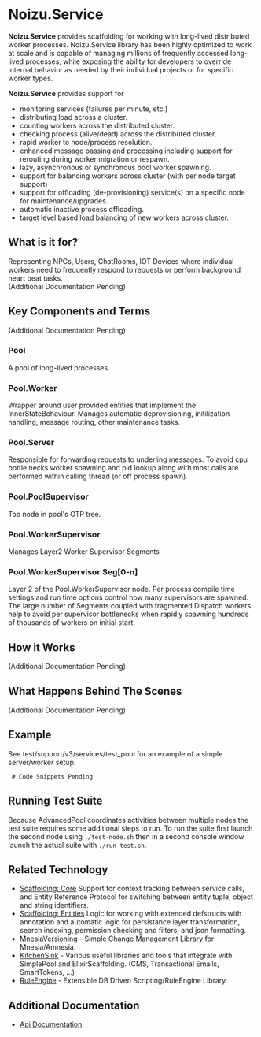 Noizu.Service
================

**Noizu.Service** provides scaffolding for working with long-lived distributed worker processes.
Noizu.Service library has been highly optimized to work at scale and is capable of managing millions
of frequently accessed long-lived processes, while exposing the ability for developers to override
internal behavior as needed by their individual projects or for specific worker types.

**Noizu.Service** provides support for
- monitoring services (failures per minute, etc.)
- distributing load across a cluster.
- counting workers across the distributed cluster.
- checking process (alive/dead) across the distributed cluster.
- rapid worker to node/process resolution.
- enhanced message passing and processing including support for rerouting during worker migration or respawn.
- lazy, asynchronous or synchronous pool worker spawning.
- support for balancing workers across cluster (with per node target support)
- support for offloading (de-provisioning) service(s) on a specific node for maintenance/upgrades.
- automatic inactive process offloading.
- target level based load balancing of new workers across cluster.

What is it for?
----------------------------
Representing NPCs, Users, ChatRooms, IOT Devices where individual workers need to frequently respond to requests or perform background heart beat tasks.  
(Additional Documentation Pending)


Key Components and Terms
----------------------------
(Additional Documentation Pending)

### Pool
A pool of long-lived processes.

### Pool.Worker
Wrapper around user provided entities that implement the InnerStateBehaviour. Manages automatic deprovisioning, initilization handling, message routing, other maintenance tasks.

### Pool.Server
Responsible for forwarding requests to underling messages. To avoid cpu bottle necks worker spawning and pid lookup along with most calls
are performed within calling thread (or off process spawn).

### Pool.PoolSupervisor
Top node in pool's OTP tree.

### Pool.WorkerSupervisor
Manages Layer2 Worker Supervisor Segments

### Pool.WorkerSupervisor.Seg\[0-n\]
Layer 2 of the Pool.WorkerSupervisor node. Per process compile time settings and run time options control how many supervisors are spawned.
The large number of Segments coupled with fragmented Dispatch workers help to avoid per supervisor bottlenecks when rapidly spawning hundreds of thousands of workers on initial start.

How it Works
----------------------------
(Additional Documentation Pending)

What Happens Behind The Scenes
----------------------------
(Additional Documentation Pending)


Example
----------------------------
See test/support/v3/services/test_pool for an example of a simple server/worker setup.

```
 # Code Snippets Pending
```

Running Test Suite
----------------------------
Because AdvancedPool coordinates activities between multiple nodes the test suite requires some additional steps to run.
To run the suite first launch the second node using `./test-node.sh` then in a second console window launch the actual suite with `./run-test.sh`.


Related Technology
---------------------------
- [Scaffolding: Core](https://github.com/noizu-labs-scaffolding/noizu_labs_core) 
  Support for context tracking between service calls, and Entity Reference Protocol for switching between entity
  tuple, object and string identifiers.
- [Scaffolding: Entities](https://github.com/noizu-labs-scaffolding/noizu_labs_entities)
  Logic for working with extended defstructs with annotation and automatic logic for persistance layer 
  transformation, search indexing, permission checking and filters, and json formatting.
- [MnesiaVersioning](https://github.com/noizu/MnesiaVersioning) - Simple Change Management Library for Mnesia/Amnesia.
- [KitchenSink](https://github.com/noizu/KitchenSink) - Various useful libraries and tools that integrate with SimplePool and ElixirScaffolding. (CMS, Transactional Emails, SmartTokens, ...)
- [RuleEngine](https://github.com/noizu/RuleEngine) - Extensible DB Driven Scripting/RuleEngine Library.

Additional Documentation
----------------------------
* [Api Documentation](http://noizu.github.io/noizu_labs_services)